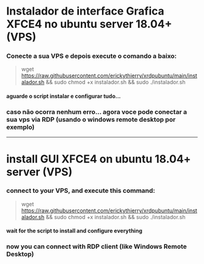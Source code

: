 # Instalador de interface Grafica XFCE4 no ubuntu server 18.04+ (VPS)

### Conecte a sua VPS e depois execute o comando a baixo:

> wget https://raw.githubusercontent.com/erickythierry/xrdpubuntu/main/instalador.sh && sudo chmod +x instalador.sh && sudo ./instalador.sh

#### aguarde o script instalar e configurar tudo...

### caso não ocorra nenhum erro... agora voce pode conectar a sua vps via RDP (usando o windows remote desktop por exemplo)

___________________________________________________________________________________________________________________________

# install GUI XFCE4 on ubuntu 18.04+ server (VPS)

### connect to your VPS, and execute this command:

> wget https://raw.githubusercontent.com/erickythierry/xrdpubuntu/main/instalador.sh && sudo chmod +x instalador.sh && sudo ./instalador.sh

#### wait for the script to install and configure everything

### now you can connect with RDP client (like Windows Remote Desktop)
